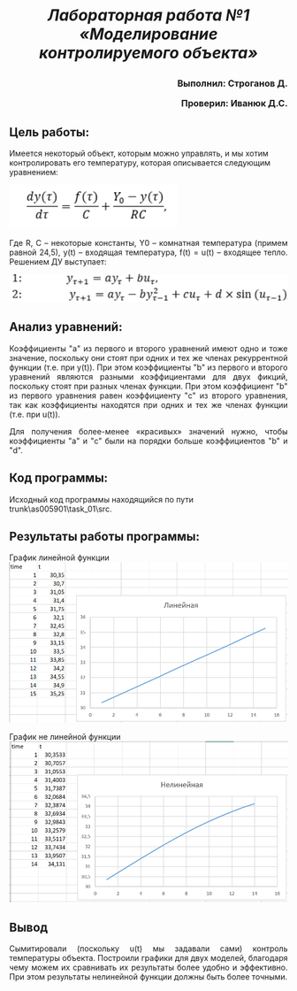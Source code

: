 ***<h1 align = "center">Лабораторная работа №1 «Моделирование контролируемого объекта»</a>***

<font size = 3>
<p align = "right">
Выполнил: Строганов Д.</p>
<p align = "right">
Проверил: Иванюк Д.С.</p>
</font>

## **Цель работы:**

<p aling = "justify">
Имеется некоторый объект, которым можно управлять, и мы хотим контролировать его температуру, которая описывается следующим уравнением:
</p>

![поместите md-файл с файлами изображений](images/dif_ur.png)

<p align = "justify">
Где R, C – некоторые константы, Y0 – комнатная температура (примем равной 24,5), у(t) – входящая температура, f(t) = u(t) – входящее тепло.
Решением ДУ выступает:
</p>

![поместите md-файл с файлами изображений](images/models.png)

## **Анализ уравнений:**

<p align = "justify">
Коэффициенты "а" из первого и второго уравнений имеют одно и тоже значение, поскольку они стоят при одних и тех же членах рекуррентной функции (т.е. при y(t)). При этом коэффициенты "b" из первого и второго уравнений являются разными коэффициентами для двух фикций, поскольку стоят при разных членах функции. При этом коэффициент "b" из первого уравнения равен коэффициенту "c" из второго уравнения, так как коэффициенты находятся при одних и тех же членах функции (т.е. при u(t)).
</p>
<p align = "justify">
Для получения более-менее «красивых» значений нужно, чтобы коэффициенты "a" и "с" были на порядки больше коэффициентов "b" и "d".  
</p>

## **Код программы:**

Исходный код программы находящийся по пути trunk\as005901\task_01\src.  

## **Результаты работы программы:**
  
  График линейной функции
  ![поместите md-файл с файлами изображений](images/Liner.png)

  График не линейной функции
  ![поместите md-файл с файлами изображений](images/noLiner.png)

## **Вывод**

<p align = "justify">
Сымитировали (поскольку u(t) мы задавали сами) контроль температуры объекта. Построили графики для двух моделей, благодаря чему можем их сравнивать их результаты более удобно и эффективно. При этом результаты нелинейной функции должны быть более точными.  
</p>